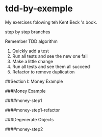 # tdd-by-exemple

My exercises folowing teh Kent Beck 's book.

step by step branches

Remember TDD algorithm

1. Quickly add a test
2. Run all tests and see the new one fail
3. Make a little change
4. Run all tests and see them all succeed
5. Refactor to remove duplication

##Section I: Money Example 

###Money Example

####money-step1

####money-step1-refactor

###Degenerate Objects

####money-step2
